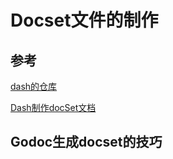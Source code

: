 # Docset文件的制作

## 参考

[dash的仓库](https://kapeli.com/docsets)

[Dash制作docSet文档](https://link.juejin.im/?target=http%3A%2F%2Fwiki.11ten.net%2FMac%2Fdash-%25E5%2588%25B6%25E4%25BD%259C-docset-%25E6%2596%2587%25E6%25A1%25A3.html)

## Godoc生成docset的技巧

